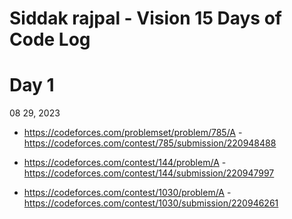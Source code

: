 # Siddak rajpal - Vision 15 Days of Code Log 

# Day 1
08 29, 2023

* https://codeforces.com/problemset/problem/785/A -https://codeforces.com/contest/785/submission/220948488

* https://codeforces.com/contest/144/problem/A - https://codeforces.com/contest/144/submission/220947997 

* https://codeforces.com/contest/1030/problem/A - https://codeforces.com/contest/1030/submission/220946261

